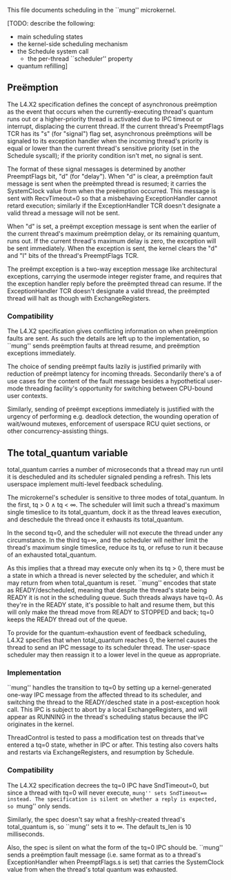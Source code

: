 
This file documents scheduling in the ``mung'' microkernel.

[TODO: describe the following:
  - main scheduling states
  - the kernel-side scheduling mechanism
  - the Schedule system call
    - the per-thread ``scheduler'' property
  - quantum refilling]


Preëmption
-----------

The L4.X2 specification defines the concept of asynchronous preëmption as the
event that occurs when the currently-executing thread's quantum runs out or a
higher-priority thread is activated due to IPC timeout or interrupt,
displacing the current thread. If the current thread's PreemptFlags TCR has
its "s" (for "signal") flag set, asynchronous preëmptions will be signaled to
its exception handler when the incoming thread's priority is equal or lower
than the current thread's sensitive priority (set in the Schedule syscall); if
the priority condition isn't met, no signal is sent.

The format of these signal messages is determined by another PreemptFlags bit,
"d" (for "delay"). When "d" is clear, a preëmption fault message is sent when
the preëmpted thread is resumed; it carries the SystemClock value from when
the preëmption occurred. This message is sent with RecvTimeout=0 so that a
misbehaving ExceptionHandler cannot retard execution; similarly if the
ExceptionHandler TCR doesn't designate a valid thread a message will not be
sent.

When "d" is set, a preëmpt exception message is sent when the earlier of
the current thread's maximum preëmption delay, or its remaining quantum, runs
out. If the current thread's maximum delay is zero, the exception will be sent
immediately. When the exception is sent, the kernel clears the "d" and "I"
bits of the thread's PreemptFlags TCR.

The preëmpt exception is a two-way exception message like architectural
exceptions, carrying the usermode integer register frame, and requires that
the exception handler reply before the preëmpted thread can resume. If the
ExceptionHandler TCR doesn't designate a valid thread, the preëmpted thread
will halt as though with ExchangeRegisters.

### Compatibility ###

The L4.X2 specification gives conflicting information on when preëmption
faults are sent. As such the details are left up to the implementation, so
``mung'' sends preëmption faults at thread resume, and preëmption exceptions
immediately.

The choice of sending preëmpt faults lazily is justified primarily with
reduction of preëmpt latency for incoming threads. Secondarily there's a of
use cases for the content of the fault message besides a hypothetical
user-mode threading facility's opportunity for switching between CPU-bound
user contexts.

Similarly, sending of preëmpt exceptions immediately is justified with the
urgency of performing e.g. deadlock detection, the wounding operation of
wait/wound mutexes, enforcement of userspace RCU quiet sections, or other
concurrency-assisting things.



The total_quantum variable
--------------------------

total_quantum carries a number of microseconds that a thread may run until it
is descheduled and its scheduler signaled pending a refresh. This lets
userspace implement multi-level feedback scheduling.

The microkernel's scheduler is sensitive to three modes of total_quantum. In
the first, tq > 0 ∧ tq < ∞. The scheduler will limit such a thread's maximum
single timeslice to its total_quantum, dock it as the thread leaves execution,
and deschedule the thread once it exhausts its total_quantum.

In the second tq=0, and the scheduler will not execute the thread under any
circumstance. In the third tq=∞, and the scheduler will neither limit the
thread's maximum single timeslice, reduce its tq, or refuse to run it because
of an exhausted total_quantum.

As this implies that a thread may execute only when its tq > 0, there must be
a state in which a thread is never selected by the scheduler, and which it may
return from when total_quantum is reset. ``mung'' encodes that state as
READY/descheduled, meaning that despite the thread's state being READY it is
not in the scheduling queue. Such threads always have tq=0. As they're in the
READY state, it's possible to halt and resume them, but this will only make
the thread move from READY to STOPPED and back; tq=0 keeps the READY thread
out of the queue.

To provide for the quantum-exhaustion event of feedback scheduling, L4.X2
specifies that when total_quantum reaches 0, the kernel causes the thread to
send an IPC message to its scheduler thread. The user-space scheduler may then
reassign it to a lower level in the queue as appropriate.


### Implementation ###

``mung'' handles the transition to tq=0 by setting up a kernel-generated
one-way IPC message from the affected thread to its scheduler, and switching
the thread to the READY/desched state in a post-exception hook call. This IPC
is subject to abort by a local ExchangeRegisters, and will appear as RUNNING
in the thread's scheduling status because the IPC originates in the kernel.

ThreadControl is tested to pass a modification test on threads that've entered
a tq=0 state, whether in IPC or after. This testing also covers halts and
restarts via ExchangeRegisters, and resumption by Schedule.


### Compatibility ###

The L4.X2 specification decrees the tq=0 IPC have SndTimeout=0, but since a
thread with tq=0 will never execute, ``mung'' sets SndTimeout=∞ instead. The
specification is silent on whether a reply is expected, so ``mung'' only sends.

Similarly, the spec doesn't say what a freshly-created thread's total_quantum
is, so ``mung'' sets it to ∞. The default ts_len is 10 milliseconds.

Also, the spec is silent on what the form of the tq=0 IPC should be. ``mung''
sends a preëmption fault message (i.e. same format as to a thread's
ExceptionHandler when PreemptFlags.s is set) that carries the SystemClock value
from when the thread's total quantum was exhausted.
